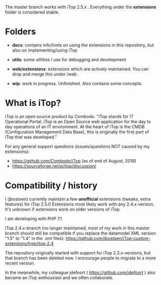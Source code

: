The master branch works with iTop 2.5.x .
Everything under the **extensions** folder is considered stable.
 
# Folders
- **docs**: contains info/hints on using the extensions in this repository, but also on implementing/using iTop
- **utils**: some utilities I use for debugging and development
- **web/extensions**: extensions which are actively maintained. You can drop and merge this under <iTop folder>/web .

- **wip**: work in progress. Unfinished. Also contains some concepts.


# What is iTop?
iTop is an open source product by Combodo. "iTop stands for IT Operational Portal. iTop is an Open Source web application for the day to day operations of an IT environment. At the heart of iTop is the CMDB (Configuration Management Data Base), this is originally the first part of iTop that was developed." 

For any general support questions (issues/questions NOT caused by my extensions):
- https://github.com/Combodo/iTop (as of end of August, 2018)
- https://sourceforge.net/p/itop/discussion/



# Compatibility / history
I (jbostoen) currently maintain a few **unofficial** extensions (tweaks, extra features) for iTop 2.5.0
Extensions most likely work with any 2.4.x-version. 
It's unknown if extensions work on older versions of iTop. 

I am developing with PHP 7.1

iTop 2.4.x-branch (no longer maintained, most of my work in this master branch should still be compatible if you replace the datamodel XML version "1.5" to "1.4" in the .xml files): 
https://github.com/jbostoen/iTop-custom-extensions/tree/itop-2.4 

The repository originally started with support for iTop 2.3.x-versions, but that branch has been deleted now. I encourage people to migrate to a more recent version.

In the meanwhile, my colleague jdefoort ( https://github.com/jdefoort ) also became an iTop enthousiast and we often collaborate.
